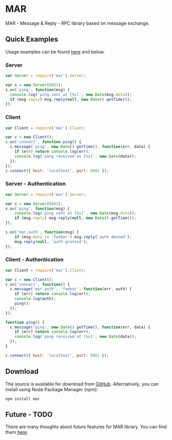 
# MAR

MAR - Message & Reply - RPC library based on message exchange.

## Quick Examples

Usage examples can be found [here](http://github.com/esnunes/mar/tree/master/examples) and below.

### Server
```js
var Server = require('mar').Server;

var s = new Server(8081);
s.on('ping', function(msg) {
  console.log('ping sent at [%s]', new Date(msg.data));
  if (msg.reply) msg.reply(null, new Date().getTime());
});
```

### Client
```js
var Client = require('mar').Client;

var c = new Client();
c.on('connect', function ping() {
  c.message('ping', new Date().getTime(), function(err, data) {
    if (err) return console.log(err);
    console.log('pong received at [%s]', new Date(data));
  });
});
c.connect({ host: 'localhost', port: 8081 });
```

### Server - Authentication
```js
var Server = require('mar').Server;

var s = new Server(8081);
s.on('ping', function(msg) {
    console.log('ping sent at [%s]', new Date(msg.data));
    if (msg.reply) msg.reply(null, new Date().getTime());
});

s.on('mar.auth', function(msg) {
    if (msg.data != 'foobar') msg.reply('auth denied');
    msg.reply(null, 'auth granted');
});
```

### Client - Authentication
```js
var Client = require('mar').Client;

var c = new Client();
c.on('connect', function() {
  c.message('mar.auth', 'foobar', function(err, auth) {
    if (err) return console.log(err);
    console.log(auth);
    ping();
  });
});

function ping() {
  c.message('ping', new Date().getTime(), function(err, data) {
    if (err) return console.log(err);
    console.log('pong received at [%s]', new Date(data));
  });
}

c.connect({ host: 'localhost', port: 8081 });
```

## Download

The source is available for download from
[GitHub](http://github.com/esnunes/mar).
Alternatively, you can install using Node Package Manager (npm):

    npm install mar

## Future - TODO

There are many thoughts about future features for MAR library. You can find them [here](http://github.com/esnunes/mar/blob/master/TODO.md).
